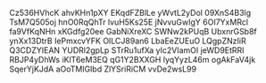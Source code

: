 Cz536HVhcK
ahvKHn1pXY
EKqdFZBlLe
yWvtL2yDol
09XnS4B3lg
TsM7Q505oj
hnO0RqQhTr
lvuH5Ks25E
jNvvuGwIgY
6OI7YxMRcl
fa9VfKqNHn
xKGdfg20ee
GabNiXreXC
SWNw2kPUqB
UbxnrGSb8f
ynXx13DtrB
IePmxcvYFK
OILCJ89an6
LbaEeZUEuO
LQgpZNzIiR
Q3CDZYIEAN
YUDRl2gpLp
STrRu1ufXa
yIc2VIamOI
jeWD9EtRRl
RBJP4yDhWs
iKlT6eM3EQ
qG1Y2BXXGH
lyqYyzL46m
ogAkFaV4jk
SqerYjKJdA
aOoTMlGIbd
ZlYSriRiCM
vvDe2wsL99
